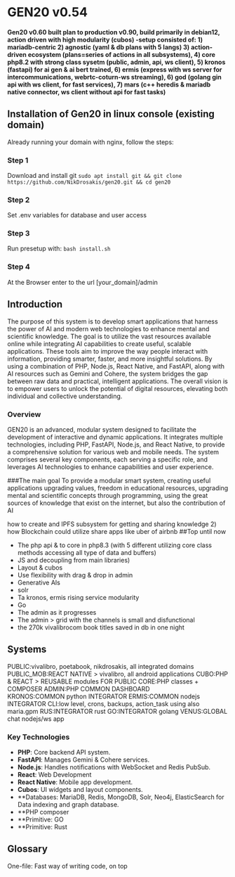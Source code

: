 # GEN20 v0.54

#### Gen20 v0.60 built plan to production v0.90, build primarily in debian12, action driven with high modularity (cubos) -setup consisted of: 1) mariadb-centric 2) agnostic (yaml & db plans with 5 langs) 3) action-driven ecosystem (plans=series of actions in all subsystems), 4) core php8.2 with strong class sysetm (public, admin, api, ws client), 5) kronos (fastapi) for ai gen & ai bert trained, 6) ermis (express with ws server for intercommunications, webrtc-coturn-ws streaming), 6) god (golang gin api with ws client, for fast services), 7) mars (c++ heredis & mariadb native connector, ws client without api for fast tasks)


## Installation of Gen20 in linux console (existing domain) 
Already running your domain with nginx, follow the steps:
### Step 1
Download and install git 
```sudo apt install git && git clone https://github.com/NikDrosakis/gen20.git && cd gen20``` 

### Step 2
Set .env variables for database and user access 

### Step 3
Run presetup with: 
```bash install.sh``` 

### Step 4
At the Browser enter to the url  [your_domain]/admin

## Introduction
The purpose of this system is to develop smart applications that harness the power of AI and modern web technologies to enhance mental and scientific knowledge. The goal is to utilize the vast resources available online while integrating AI capabilities to create useful, scalable applications. These tools aim to improve the way people interact with information, providing smarter, faster, and more insightful solutions.
By using a combination of PHP, Node.js, React Native, and FastAPI, along with AI resources such as Gemini and Cohere, the system bridges the gap between raw data and practical, intelligent applications. The overall vision is to empower users to unlock the potential of digital resources, elevating both individual and collective understanding.

### Overview
GEN20 is an advanced, modular system designed to facilitate the development of interactive and dynamic applications. It integrates multiple technologies, including PHP, FastAPI, Node.js, and React Native, to provide a comprehensive solution for various web and mobile needs. The system comprises several key components, each serving a specific role, and leverages AI technologies to enhance capabilities and user experience.

###The main goal
To provide a modular smart system, creating useful applications upgrading values, freedom in educational resources, upgrading mental and scientific concepts through programming, using the great sources of knowledge that exist on the internet, but also the contribution of AI

how to create and IPFS subsystem for getting and sharing knowledge 2) how Blockchain could utilize share apps like uber of airbnb
##Top until now
- The php api & to core in php8.3 (with 5 different utilizing core class methods accessing all type of data and buffers)
- JS and decoupling from main libraries)
- Layout & cubos
- Use flexibility with drag & drop in admin
- Generative AIs
- solr 
- Ta kronos, ermis rising service modularity
- Go 
- The admin as it progresses
- The admin > grid with the channels is small and disfunctional
- the 270k vivalibrocom book titles saved in db in one night

## Systems
PUBLIC:vivalibro, poetabook, nikdrosakis, all integrated domains
PUBLIC_MOB:REACT NATIVE > vivalibro, all android applications
CUBO:PHP & REACT > REUSABLE modules FOR PUBLIC
CORE:PHP classes + COMPOSER
ADMIN:PHP COMMON DASHBOARD  
KRONOS:COMMON python INTEGRATOR
ERMIS:COMMON nodejs INTEGRATOR
CLI:low level, crons, backups, action_task using also maria.gpm
RUS:INTEGRATOR rust
GO:INTEGRATOR golang
VENUS:GLOBAL chat nodejs/ws app


### Key Technologies

- **PHP**: Core backend API system.
- **FastAPI**: Manages Gemini & Cohere services.
- **Node.js**: Handles notifications with WebSocket and Redis PubSub.
- **React**: Web Development
- **React Native**: Mobile app development.
- **Cubos**: UI widgets and layout components.
- **Databases: MariaDB, Redis, MongoDB, Solr, Neo4j, ElasticSearch for Data indexing and graph database.
- **PHP composer
- **Primitive: GO
- **Primitive: Rust

## Glossary
One-file: Fast way of writing code, on top <style>, <php/html code> <script> needs bundling from the very beginning. Fails all the time. Bundler sketched but still no time to create.
vlweb: Vivalibro is the first project of GEN20. Creating library through mobile app and custom classifications, uses internet open recourses.
vlmob: The vivalibro app written in Expo Go React Native. Uses also FETCH() api for connection with PHP API and connected with ermis WS notifications.
Cubos: UI Public widgets creating the Layout.
Layout: drag and drop cubos in the public website mockup  in the first page of Admin.cms
Combos: reusable components, in PUBLIC & ADMIN
API: main API, is PHP through the Core PHP system. Has a lot of different
GPY: FastAPI currently handles Gemini & Cohere as sudo services.
ermis: Nodejs subsystem that handles notifications with WebSocket (both public and ADMIN) currently through Redis PubSub. wannabe event-driven, currently all the subsystms are empowered with services & a lot of MVP detailed work.
ADMIN: The common dashboard of the system, grid styled/divided in 7 channels. Manager of all systems with and extra CMS page for all the publc needs. Utilizes in many cases Sortable for drag&drop.
GPM: Admin main subsystem for packaging and management, uses the Maria.gpm relational db to store data. Task process, task management with ermis.table, Github workflows, logging, cron jobs mostly with bash shell files and with the Core.GPM php class.
CORE: core.Gaia is the mother abstracted class. core.Maria is the more useful class, translated to GPY for APY uses, and to Golang for the baby GO, but not still implemented. Updated to PHP8.3 & to vanilla js.
Gaia.js is the only js library, else CDNs.


## Timetable/Timeschedule
Month 1: Foundations and Data Acquisition:
Great Progress: Laying the groundwork for VLMOB, VLWEB, installing databases (Solr, Neo4j), and acquiring a significant dataset are huge wins.
Month 2: Admin Panel & Modularity:
Solid Direction: Refactoring ADMIN with the GaiaCMS dashboard, introducing CUBO and async buffers, centralizing core logic, and exploring APIs and AI are excellent steps toward a more maintainable and scalable system.
Month 3: CI/CD, Docker, and Refinement:
Focus on Automation and Tooling: GPM development, dockerization, workflows, and initial kronos/ermis work are crucial for efficiency and deployment.
Experimentation (AI): Trying out 5 AI setups shows your commitment to exploring new technologies.
Rewrites and Relationship Refactoring: These efforts indicate you're actively improving and simplifying your codebase.
Key Bottleneck:
"One file style": This approach makes development faster, but the need for a bundler and a staging server introduces complexity and slows down testing and deployment.
10 Key Focus Areas for Month 4:
Stabilize API Gateway ( Address the API issues to create a reliable backend. Investigate:
Logging: Increase logging on the kronos service to get detailed insights into the requests, errors, and the state of the system.
Error Handling: Improve error handling in kronos to catch exceptions, log errors, and provide more informative error messages to clients.
Performance Monitoring: Use tools or services to monitor the performance of your API. Look for bottlenecks and optimize as needed.
Streamline Bundler:
Complete  Finalize your bundler script, focusing on:
Robust handling of PHP, CSS, JavaScript, and CDN links.
Secure HTML generation (sanitizing user input and dynamic output).
Minification or optimization for production (optional but beneficial).
Create Build Process: Set up an automated build process using a simple shell script or task runner to execute build.php efficiently.
Set Up Staging Server:
Clone of Dev: Create a staging server that mirrors your development environment as closely as possible.
Deployment: Streamline the deployment process to the staging server (manual for now, then potentially automate it with GitHub Actions).
Focus on Core Cubos:
Prioritize: Identify the most important cubos for your initial launch and focus on perfecting them.
Robustness and Testability: Ensure these core cubos have good error handling, are thoroughly tested, and are optimized for performance.
Simplify JavaScript (:
Reusability: Review and refactor your JavaScript code to improve modularity and reusability across different parts of your frontend.
Reduce Dependencies: If possible, reduce reliance on external libraries (like jQuery) to decrease your application's size and loading times.
Re-evaluate Unsuccessful AI resources:
Identify Roadblocks: Determine the reasons for the unsuccessful AI setups.
Alternative Approaches: Explore alternative APIs or solutions to achieve the AI capabilities you need.
Localization (ADMIN):
Complete Refactoring: Finish the localization rebuilding in your ADMIN system.
User Authentication and Authorization:
Secure Access: Implement authentication and authorization mechanisms for your website and API.
Choose the Right Approach: Research different authentication strategies (e.g., sessions, JWTs, OAuth) and select the best one for your needs.
Basic User Testing:
Get Feedback Early: Get feedback from potential users (friends, family, beta testers) to identify usability issues or areas for improvement.
Documentation:
Start with Systems & API Documentation: Prioritize documenting your API endpoints, as this will be essential for any third-party resources.
Timeline for Launch:
It's impossible to give an accurate timeline without more information about the remaining work and your desired feature set for the launch.
Aim for an MVP (Minimum Viable Product): Prioritize the essential features that provide core value to users, and launch with a smaller feature set rather than trying to build everything at once.


## Cubos
1. Elegant search (neo4j, solr)
2. Personalized Recommendations Cubo:
   Purpose: Suggest books to users based on their reading history, preferences, and ratings. Features: Collaborative filtering: Recommend books liked by similar users.
   Content-based filtering: Recommend books based on the genre, authors, or topics of books the user has enjoyed. Display personalized recommendations on the user's dashboard or library page.
   Αυτό μπορεί να λειτουργεί ως εξής… δείχνεις 10 διαφορετικα βιβλία και ζητάς τα Preferences για να φτιάξεις το προφιλ , Πολύ καλό και εύκολο δημιουργεί ένα user_preferences με μία λίστα writer + classification που είναι πιο κοντά
3. Reading Challenge Cubo:
   Purpose: Motivate users to read more by setting reading goals and participating in challenges. Features: Allow users to create custom challenges (e.g., read 10 books in a month).
   Provide pre-set challenges (e.g., genre-specific, classic literature).
   Track reading progress.
   Display badges or achievements for completing challenges.
4. Book Discussion Cubo:  Discussion Cubo
   Purpose: Foster a community around reading by enabling discussions about books.
   Features: Forums or comment sections for individual books.
   Book clubs or group discussions. Allow users to rate and review books.
5. Quote of the Day Cubo Book Promote
   Purpose: Inspire users with daily book quotes. Features:
   Display a random quote from a book in the user's library or a curated selection.
   Allow users to share quotes on social media.
6. Author Spotlight Cubo:
   Purpose: Highlight authors and their works. Features: Feature a different author each day or week. Display biography, bibliography, and links to the author's books in your database.
   Suggest related authors.
7. Genre Explorer Cubo:
   Purpose: Help users discover new genres and books they might enjoy. Features:
   Visually display different genres (e.g., using a word cloud or interactive map).
   Provide curated lists or recommendations for each genre. Allow users to explore subgenres.
8. Virtual Bookshelf Cubo:
   Purpose: Provide a visually appealing way for users to organize and display their library.
   Features: Drag-and-drop interface to arrange books on virtual shelves. Allow users to categorize books by genre, author, or custom tags.
9. Reading Progress Tracker Cubo:
   Purpose: Help users track their reading progress across multiple books Features:
   Allow users to mark books as "currently reading", "read", "want to read".
   Set reading goals and deadlines. Visualize reading progress (e.g., using a progress bar).
10. Book Stats and Insights Cubo:
    Purpose: Provide users with interesting statistics and insights about their reading habits.
    Features: Total books read. Average books per month. Favorite genres. Most read authors.
    Visualize data with charts or graphs.


## Gaisystem Ethics
Login is already cubos, rating is cubo ? the comment? normally yes. They have ui stand-alone function, their difference is the position and the versatility, that's why they entered the components. They are dependent entities, and there are dozens of such mechanisms. How does the system recognize them in order to develop them. Now he doesn't recognize them. smaller satellite pieces that exist through the others and give a value to the cubos. So the components cubo > compo are added to the cubos setup. So a slideshow or cubo search1 can have a rating ?.
Login/signup page + login cubo are different, signup can have different parts in main + embed cubo.
The main on the pages is their name. Add the mbefore, mafter positions to the layout.
The project admin > main with its non cms admins in main as book_admin,
What must be removed from the projects, the cubos pieces, for example the search in books, is cubo,
vl is a cube in 7 tables + 7 pages and subpages
By the way apages goes into the ui menu
Also, now that everything is entered into databases, don't forget the resources. tree -J gives all resources in json, to search the resources
Multipurpose search on all pages in a format compatible with solr & neo4j
Some cubos don't have a certain shape, they might be buttons.
Public main is written as pages to distinguish the topic. eg book_read is written as book/read book/edit publicer/edit, book_admin is written in admin in Vivalibro > book, Vivalibro > publisher if they exist.
External resources are included in cubos if they have a separate schematic UI entity that must be used in the areas of the pages, or in components if they provide an element such as google login which is a component and not a page formation cube. This is also the relationship cubos compo, i.e. the cubo is structural of a page, not main.
So the hierarchy is projects > pages (main) > cubos > compos . the project same level as the systems. The systems have their own basic db, domain (or nginx) or app with the aim of serving the projects.
The body, headers leave the class, metadata, links etc. are created
Since relationally the cubo is something from pages how the vivalibro piece is a cubo. cubo is agnostic while vivalibro public is php. The cubo doesn't care about the pages, the two-way logic from the cubos to the pages and from the pages to the cubos will confuse the schema too much and waste more time. The solution is the project which is an autonomous mechanism with main pages/domain, it is a level below GEN20 which is an upper level.
How are the cubos that come from apis organized in admin, I have them in sub pages, but in public. To avoid separating the components.
How components become global if they are public. If the admin also uses them, eg google login, how do they become public

###summary
Component Integration: Components like login/signup are distinct but can be integrated into Cubos. Maintain separation for clarity and capabilities.
Public vs. Admin: Cubos used publicly and in admin systems need clear distinction and organization.
Component Globalization: Public components used in admin should be designed for broad applicability.
Project and System Hierarchy: Projects include main pages and cubos. Systems serve projects with their own databases and domains.
API Integration: Components from APIs should be integrated into admin and public areas with clear distinctions.
Resource Management: Ensure proper organization and search capabilities for resources within the system.

# System Configuration Overview

## 1. General Setup

- **Operating System**: Debian 12
- **Programming Languages**:
    - PHP 8.3 with JIT enabled
    - Python 3.11.2 (running in a virtual environment)
    - Node.js (ermis)
    - React (Poetabook)
    - FastAPI (GPY)
    - SQL with MySQL databases
- **Web Server**: Nginx (used with FastCGI for PHP)
- **Containers**: Docker with `code-server` configured for SSL via certificates located at `/etc/letsencrypt/live/vivalibro.com`.

## 2. Projects and Workflows

- **CI/CD**: Implementing workflows for PHP (core & admin), Node.js (ermis), React (Poetabook), and FastAPI (GPY).
- **Version Control**: Git for local and remote synchronization, with custom versioning details tracked in MySQL.
- **Versioning**: Focus on tracking the number of changed/new files in the system's versioning table.
- **Cron Jobs**: Used for executing shell scripts, such as `logging.sh`, to manage automated action_task like logging.
- **Database**: Using MySQL via PHP's PDO, with dynamic database allocation for resources based on method calls.
- **API Development**: PHP API Gateway providing endpoints for HTML responses (either serialized or buffered).

## 3. Frontend/Backend Technologies

### Frontend
- **React (Poetabook)**: The front-end is React-based, with plans for a common modal solution across projects.
- **PHP Frontend**: The second project uses PHP with jQuery for form handling and modal support.
- **React Native**: You are interested in implementing a common modal solution for all platforms including React Native, PHP/jQuery, and React.

### Backend
- **FastAPI (GPY)**: Running with Uvicorn (`uvicorn main:app --host 0.0.0.0 --port 3006`).
- **PHP**: Extensive use of classes, database interaction through methods like `f()`, `select()`, `fa()`, `q()`.

## 4. Tools and Libraries

- **Swagger/OpenAPI**: Integration of Swagger annotations into PHP classes for automatic API documentation.
- **Event-Driven Architecture**: Looking towards an event-driven system to reduce future upgrades, possibly for a chat app.
- **Cubos (HTML modules)**: Used for constructing non-blocking, performant UI elements. Investigating the use of web workers.
- **Dynamic Modals**: Seeking a fast, dynamic JS content toolset that supports full-page modals with videos or dynamic content. Preferably not using Bootstrap or jQuery.

## 5. Custom Scripts and Configurations

- **PHP Scripting**:
    - Form generation script that handles different input types such as text, radio, checkbox, dropdowns, and textareas.
    - Use of PDO for database queries, with methods like `newsubmit()` for form submission and `input()` for handling input fields dynamically.

- **JavaScript**:
    - API methods dynamically assigned via closures to lock in the correct database reference for asynchronous calls.
    - The form handling script includes elements like `get()`, `newsubmit()`, `input()`, and callbacks for form submissions.

- **Logging and Cron Jobs**:
    - Cron job scripts fetch the enabled status from the database based on the script name using the basename (`SELECT enabled FROM cron_jobs WHERE script_name='$0'`).

## 6. Environment Setup

- **Docker**: Used for development with `code-server` and SSL configured for the domain `vivalibro.com`.
- **Path Configuration**: Python environment paths are managed to ensure compatibility with scripts and web servers.

## 7. Future Plans

- **Event-driven System**: Plans to make the system more event-driven, possibly for a chat application or other real-time interactions.
- **Optimization**: Minimize backend overhead by using SQL routines and functions effectively, with a focus on PHP as the primary backend for now (shelving Go implementation for later).
- **Cross-platform Compatibility**: Looking for a common modal solution that can be shared across projects, including PHP/jQuery, React, and React Native.
- **Web Workers**: Interest in incorporating web workers for non-blocking operations in the frontend (Cubos) for better performance.

## 8. Additional Notes

- **Dynamic Properties Deprecation**: Handling of PHP 8.3 warnings and fatal errors related to dynamic properties and null object references.
- **SSL Configuration**: Certificates are stored in `/etc/letsencrypt/live/vivalibro.com` for SSL setup with Docker.


## Components

### 1. **PHP Backend**
- **Versioning & Database Management**
    - Utilizes PHP 8.3 with JIT (Just-In-Time) compilation.
- **API Gateway**
    - Provides endpoints for HTML responses and handles serialization/buffering of data.
    - Integrates Swagger/OpenAPI for API documentation with annotations such as `@OA\PathItem()` and `@OA\Info()`.
- **Form Management**
    - Handles form creation with php & js library.
- **Logging & Cron Jobs**
    - Executes shell scripts using cron jobs, fetching status from databases dynamically.

### 2. **JavaScript & Node.js**
- **Dynamic API Management**
    - Employs dynamic method assignments and closures for API operations.
    - Handles caching with a low-level solution (Node.js API and FastAPI).
- **UI Components**
    - Implements a chat system with customizable HTML input and attachments.
    - Utilizes vanilla JavaScript for progress bar manipulation and dynamic UI elements.
- **Modal Solutions**
    - Focuses on dynamic JS modals for full-page content with videos or interactive elements.
    - Avoids Bootstrap or jQuery-based solutions for modals.
### 3. **FastAPI Integration**
- **API Management**
    - Runs on Uvicorn within a virtual environment.
    - Configured to manage endpoints and caching with minimal overhead.
### 4. **React & Frontend**
- **UI Development**
    - Creates professional tab headers and hierarchical tree structures for taxonomies.
    - Implements a unified frontend logic for PHP, React, and React Native projects.

- **Markdown Editing**
    - Prefers Ace Editor for Markdown and code editing due to its flexibility and features.
      Components
      The system consists of several key components:


## Implementation Details

### **Dynamic Database Management**

- Uses methods like `method_exists()` to handle dynamic database operations.
- Handles API method assignments with dynamic keys and closures.

### **Event-Driven Architecture**

- Considers using Kafka for event-driven architecture to manage API messages and system events.

### **Form Handling**
- Utilizes dynamic templates and string manipulation for form generation.
- Abstracts form handling into functions like `form.template(loopi)` to manage new and existing records.

## Development & Deployment
### **Environment Setup**
- **PHP**: Runs PHP 8.3 with JIT enabled.
- **Node.js & FastAPI**: Uses virtual environments and Uvicorn for FastAPI.
- **Debian**: Operates on Debian Bookworm.

### **CI/CD Workflows**
- **Git & Versioning**: Tracks changes and updates across different systems.
- **Docker**: Configures SSL settings and container management.

## Troubleshooting
- **Dynamic Properties Warning**: Resolve deprecation warnings related to dynamic properties in PHP.
- **Method on Null Object**: Address fatal errors related to null object method calls.

## Future Considerations

- Evaluate potential upgrades for system components to ensure compatibility with evolving technologies.
- Explore additional modular solutions and performance optimizations.

## TODOs
0. Launch Vivalibro at beta web & mobile version at v0.50.
1. **Enhance Event-Driven Architecture**
    - Explore Kafka or other event brokers to fully integrate event-driven architecture.
    - Implement additional event-driven features to improve system responsiveness and scalability.

2. **Optimize API Documentation**
    - Ensure all endpoints are properly documented with Swagger/OpenAPI annotations.
    - Address any missing annotations or inconsistencies in API documentation.

3. **Improve Modal Solutions**
    - Evaluate and implement a dynamic JS modal solution that supports full-page content and interactions.
    - Consider user feedback and performance metrics to refine the modal implementation.

4. **Expand Form Handling Abstractions**
    - Develop additional functions for handling various form scenarios and edge cases.
    - Ensure that `form.template(loopi)` can handle complex cases and large datasets.

5. **Refine Caching Mechanisms**
    - Optimize caching solutions in Node.js and FastAPI to reduce latency and improve performance.
    - Monitor and adjust caching strategies based on real-world usage and performance metrics.

6. **Update and Maintain Documentation**
    - Regularly update the documentation to reflect any changes or new features in the system.
    - Include usage examples and detailed explanations for complex features.

7. **Improve Compatibility and Testing**
    - Conduct thorough testing to ensure compatibility across different environments and setups.
    - Address any cross-platform or version-specific issues.

## Weaknesses

1. **Event-Driven Integration**
    - Current implementation might lack full integration of event-driven architecture.
    - Potential difficulty in scaling and managing events effectively without a robust system in place.

2. **Dynamic Property Warnings**
    - Encountering deprecation warnings related to dynamic properties in PHP.
    - Need to update code to align with PHP's latest standards and practices.

3. **Complex Form Handling**
    - Dynamic form generation and management can be complex and error-prone.
    - Potential challenges in maintaining and updating form templates.

4. **Modal Performance**
    - The current modal implementation might not meet performance or capabilities expectations.
    - Possible limitations in handling full-page content or interactive elements.

5. **Documentation Gaps**
    - Some aspects of the API and system may lack comprehensive documentation.
    - Missing details or examples could lead to confusion or misimplementation.

## Abilities
Abilities
The system has a broad range of capabilities:
AI Integration: Combines FastAPI with Gemini and Cohere to enable advanced data processing and AI-driven features.
Custom Layouts: Through drag-and-drop Cubos, users can customize page layouts on both public and admin interfaces.
Multi-Language API: Core API in PHP, with subsystems in Node.js and Python (FastAPI), enabling cross-platform development.
Modular UI Widgets: Combos and Cubos are modular UI components that can be reused across different parts of the system.
WebSocket Notifications: Real-time notifications through Redis PubSub for both public and admin users.
Versioning & Workflow Automation: Uses GitHub workflows and cron jobs for automated task management and deployment.

1. **Dynamic Content Management**
    - Efficiently manages dynamic databases and API methods.
    - Handles API operations with flexibility and adaptability.

2. **Modular Design**
    - Supports modular design with dynamic components and interactions.
    - Provides a unified approach for managing different frontend and backend components.

3. **Advanced Form Handling**
    - Utilizes dynamic templates and string manipulation for flexible form management.
    - Abstracts complex form operations into manageable functions.

4. **Real-Time Communication**
    - Implements real-time chat systems with customizable features.
    - Provides a user-friendly interface for message input and interactions.

5. **Comprehensive API Integration**
    - Integrates various APIs (PHP, Node.js, FastAPI) for a cohesive system.
    - Utilizes caching and optimized API endpoints for improved performance.

6. **Customizable UI Components**
    - Develops professional and interactive UI components such as tab headers and tree structures.
    - Offers a range of customization options for user interfaces.

7. **Flexible Markdown Editing**
    - Supports Markdown and code editing with Ace Editor, offering flexibility and advanced features.

## Filesystem
admin

Contains core files for the admin panel, including PHP scripts, configuration files, CSS, JavaScript, and various libraries.
Includes subdirectories for components (compos), cron jobs (cron), logs (log), and shell scripts (shell).
apiv1

Handles API version 1 with endpoints organized by HTTP methods (bin), and includes Swagger documentation for API specifications.
core

Contains core PHP classes for various functionalities like administration, API, form handling, etc.
cubos

Contains various modules related to the Cubos system, such as capture, ebook, findimage, and slideshow, among others.
docker-compose.yml

Docker Compose configuration file, typically used to define and run multi-container Docker applications.
go

Contains Go source files and modules, likely related to a Go-based subsystem or utility.


## Components

### Core Components

1. **Vivalibro (vlweb & vlmob)**: The foundational project for GEN20, focusing on mobile app and web integration. It utilizes custom classifications and internet resources.

2. **Cubos**: A system for creating reusable UI components and layouts. Cubos provides modular widgets that can be dragged and dropped to build public website mockups.

3. **GPM**: Manages packaging, task processing, and logging. Utilizes Maria.gpm for relational database management.

4. **ermis**: Node.js subsystem responsible for handling notifications and attempting an event-driven architecture.

5. **GPY**: FastAPI component handling AI services like Gemini and Cohere.

### Additional Components

- **ADMIN**: The dashboard for system management, divided into 7 channels and utilizing sortable components for drag-and-drop capabilities.
- **CORE**: The abstract class system of GEN20, updated to PHP 8.3 and vanilla JavaScript.

## Abilities

- **Modular UI Design**: Create and manage UI components using Cubos for both public and admin interfaces.
- **AI Integration**: Leverage FastAPI for AI services, including recommendation systems and natural language processing.
- **Real-time Notifications**: Use Node.js and Redis PubSub for real-time updates and notifications across the system.
- **Scalable Backend**: PHP and FastAPI provide a robust backend with scalable API services.
- **Data Management**: Utilize Solr for search indexing and Neo4j for graph database management.

## Todos

1. **API Gateway Stabilization**: Improve error handling, logging, and performance monitoring for the API gateway.
2. **Bundler Completion**: Finalize the bundler script for robust handling of PHP, CSS, and JavaScript.
3. **Staging Server Setup**: Create and automate a staging server to mirror the development environment.
4. **Cubos Focus**: Prioritize and perfect core Cubos for initial launch.
5. **JavaScript Refactoring**: Improve modularity and reduce dependencies in JavaScript code.
6. **AI Integration Reevaluation**: Explore alternative AI solutions if current setups are unsuccessful.
7. **Localization**: Complete the localization rebuilding in the ADMIN system.
8. **User Authentication**: Implement secure user authentication and authorization mechanisms.
9. **Basic User Testing**: Gather feedback from early users to identify usability improvements.
10. **Documentation**: Enhance API and system documentation for better integration and usage.

## Weaknesses

- **Bundler Complexity**: The "one file" approach creates complexity in testing and deployment due to the lack of a robust bundler and staging server.
- **AI Integration Challenges**: Difficulty in integrating and refining AI setups may affect the effectiveness of AI-driven features.
- **JavaScript Modularity**: Current JavaScript code may lack modularity and reusability, leading to maintenance challenges.
- **Localization Incomplete**: Incomplete localization may affect the user experience for non-English speakers.
- **Component Reusability**: Some components, like Cubos, may not be fully integrated or recognized in all parts of the system, impacting their effectiveness.

## Generative AI Text

**Title: Enhancing AI Capabilities with Generative AI in GEN20**

GEN20 is at the forefront of integrating advanced AI technologies to enhance its capabilities and offer a richer user experience. Our system employs Generative AI to drive various features, including personalized recommendations, content generation, and user interaction. By leveraging FastAPI to manage AI services like Gemini and Cohere, we ensure that our applications benefit from cutting-edge natural language processing and recommendation algorithms.

Generative AI in GEN20 allows for the creation of sophisticated recommendation engines that analyze user preferences and behavior to provide tailored suggestions. This capability is integral to our Vivalibro project, where personalized book recommendations and reading challenges enhance user engagement. Additionally, our AI-driven content generation tools can automatically create and adapt content based on user interactions, improving the relevance and quality of user experiences.

We are committed to exploring and refining AI technologies to continually improve the capabilities and performance of our system. Our approach involves continuous experimentation with AI setups, optimization of existing resources, and evaluation of new AI solutions. By integrating Generative AI, GEN20 aims to provide a dynamic, responsive, and personalized environment for all users.

#Deep Plans
- Install and configure IPFS nodes on your servers or devices. IPFS (InterPlanetary File System) is a peer-to-peer network for storing and sharing data in a distributed file system.
  UI Design: Design a user-friendly interface for users to upload and access content. This could be a web application where users can drag and drop files or search for content.
  Integration: Integrate the frontend with the IPFS backend using the APIs you created. Ensure that users can easily share content by generating IPFS links.
  Metadata: Store metadata related to files on a decentralized database (like a blockchain) or use IPFS itself to store metadata.
  Search: Implement a search capabilities using decentralized search engines or integrate with existing ones like Solr or Elasticsearch.
  Encryption: Encryption of sensitive data before uploading it to IPFS to ensure privacy.
  Access Control: access control mechanisms to manage who can view or upload content.
  Open Source: making system open-source to allow others to contribute and improve it.


#An other Glossary
VLMOB (Vivalibro Mobile): A React Native mobile app for cataloging and managing books using custom classifications and open resources.
VLCUBO: Public UI widgets that form the core layout elements in both public and admin pages.
ermis (WebSocket Interface): A Node.js subsystem for handling notifications and interactions across public and admin systems.
GPY: A FastAPI service integrating with external AI systems like Gemini and Cohere to handle advanced data processing and notifications.
Core API: PHP-based API that serves as the backbone, integrating with various frontend and backend systems.
GPM (Gaia Package Manager): A central subsystem for managing packages, workflows, logging, and automation.
Cubos & Components: Modular UI components for both public and admin use, forming a customizable, reusable interface.

Text for Generative AI
The system is designed to bridge the gap between human intelligence and AI, providing a platform where users can leverage the power of artificial intelligence to enhance their personal and professional knowledge. By integrating AI into the system’s core components, it opens new avenues for learning and research, dynamically updating and interacting with real-time data. Generative AI plays a crucial role in customizing content, suggesting improvements, and automating repetitive action_task, allowing users to focus on higher-level thinking and creativity.
###JAVASCRIPT LIBRARY

/*
JS library of gaia systems gs.js
vanilla javascript
from gaia.js
embedded to the start of the body before PHP encode G OBJECT
in any gaia system
adapted from gaia.js $.ajax,$.post.$.get replaced with FETCH()
no jquery, no bootstrap

* * PROPERTIES
-  basic added coo, ses,loc
- workers
- soc
- api
- apy
- api
- loadCumbo
- loadfile
- ui
- form
- activity

* DEPENDENCIES from cdns
- Sweetalert2 > gs.success, gs.fail
- Sortable

API Standards v0.60 for Kronos, Ermis, Mars, God
1) Action.go, Actionplan.go 
2) AI Training
3) AI Gen
4) WS Client connected (Ermis Server)
5) Manifest (yaml) --> Messenger 
6) Core Maria 
7) REST API standards
8) Microservices 
9) ci/cd
10) Gaia 